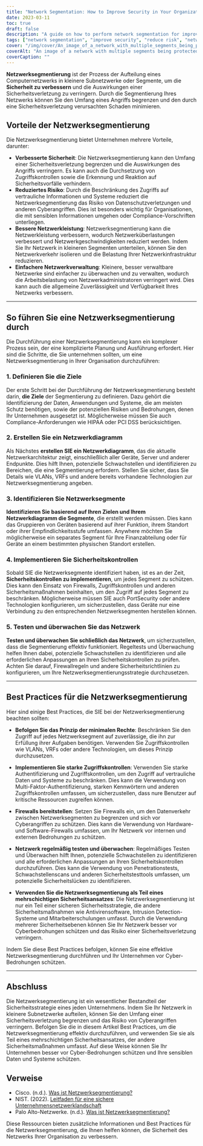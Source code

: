 ```yaml
---
title: "Network Segmentation: How to Improve Security in Your Organization"
date: 2023-03-11
toc: true
draft: false
description: "A guide on how to perform network segmentation for improved security and reduced risk in your organization."
tags: ["network segmentation", "improve security", "reduce risk", "network performance", "network management", "security controls", "firewalls", "access controls", "least privilege", "authentication", "testing", "monitoring", "cyber threats", "data breaches", "network architecture", "comprehensive security", "layered security", "vulnerabilities", "cyber attacks", "employee training"]
cover: "/img/cover/An_image_of_a_network_with_multiple_segments_being_protected.png"
coverAlt: "An image of a network with multiple segments being protected by a firewall and access control mechanisms, with a hacker outside the network trying to get in."
coverCaption: ""
---
```


 **Netzwerksegmentierung** ist der Prozess der Aufteilung eines Computernetzwerks in kleinere Subnetzwerke oder Segmente, um die **Sicherheit zu verbessern** und die Auswirkungen einer Sicherheitsverletzung zu verringern. Durch die Segmentierung Ihres Netzwerks können Sie den Umfang eines Angriffs begrenzen und den durch eine Sicherheitsverletzung verursachten Schaden minimieren.  ## Vorteile der Netzwerksegmentierung  Die Netzwerksegmentierung bietet Unternehmen mehrere Vorteile, darunter:  - **Verbesserte Sicherheit**: Die Netzwerksegmentierung kann den Umfang einer Sicherheitsverletzung begrenzen und die Auswirkungen des Angriffs verringern. Es kann auch die Durchsetzung von Zugriffskontrollen sowie die Erkennung und Reaktion auf Sicherheitsvorfälle verhindern. - **Reduziertes Risiko**: Durch die Beschränkung des Zugriffs auf vertrauliche Informationen und Systeme reduziert die Netzwerksegmentierung das Risiko von Datenschutzverletzungen und anderen Cyberangriffen. Dies ist besonders wichtig für Organisationen, die mit sensiblen Informationen umgehen oder Compliance-Vorschriften unterliegen. - **Bessere Netzwerkleistung**: Netzwerksegmentierung kann die Netzwerkleistung verbessern, wodurch Netzwerküberlastungen verbessert und Netzwerkgeschwindigkeiten reduziert werden. Indem Sie Ihr Netzwerk in kleineren Segmenten unterteilen, können Sie den Netzwerkverkehr isolieren und die Belastung Ihrer Netzwerkinfrastruktur reduzieren. - **Einfachere Netzwerkverwaltung**: Kleinere, besser verwaltbare Netzwerke sind einfacher zu überwachen und zu verwalten, wodurch die Arbeitsbelastung von Netzwerkadministratoren verringert wird. Dies kann auch die allgemeine Zuverlässigkeit und Verfügbarkeit Ihres Netzwerks verbessern.  ____  ## So führen Sie eine Netzwerksegmentierung durch  Die Durchführung einer Netzwerksegmentierung kann ein komplexer Prozess sein, der eine komplizierte Planung und Ausführung erfordert. Hier sind die Schritte, die Sie unternehmen sollten, um eine Netzwerksegmentierung in Ihrer Organisation durchzuführen:  ### 1. Definieren Sie die Ziele  Der erste Schritt bei der Durchführung der Netzwerksegmentierung besteht darin, **die Ziele** der Segmentierung zu definieren. Dazu gehört die Identifizierung der Daten, Anwendungen und Systeme, die am meisten Schutz benötigen, sowie der potenziellen Risiken und Bedrohungen, denen Ihr Unternehmen ausgesetzt ist. Möglicherweise müssen Sie auch Compliance-Anforderungen wie HIPAA oder PCI DSS berücksichtigen.  ### 2. Erstellen Sie ein Netzwerkdiagramm  Als Nächstes **erstellen SIE ein Netzwerkdiagramm**, das die aktuelle Netzwerkarchitektur zeigt, einschließlich aller Geräte, Server und anderer Endpunkte. Dies hilft Ihnen, potenzielle Schwachstellen und identifizieren zu Bereichen, die eine Segmentierung erfordern. Stellen Sie sicher, dass Sie Details wie VLANs, VRFs und andere bereits vorhandene Technologien zur Netzwerksegmentierung angeben.  ### 3. Identifizieren Sie Netzwerksegmente  **Identifizieren Sie basierend auf Ihren Zielen und Ihrem Netzwerkdiagramm die Segmente**, die erstellt werden müssen. Dies kann das Gruppieren von Geräten basierend auf ihrer Funktion, ihrem Standort oder ihrer Empfindlichkeitsstufe umfassen. Anywhere möchten Sie möglicherweise ein separates Segment für Ihre Finanzabteilung oder für Geräte an einem bestimmten physischen Standort erstellen.  ### 4. Implementieren Sie Sicherheitskontrollen  Sobald SIE die Netzwerksegmente identifiziert haben, ist es an der Zeit, **Sicherheitskontrollen zu implementieren**, um jedes Segment zu schützen. Dies kann den Einsatz von Firewalls, Zugriffskontrollen und anderen Sicherheitsmaßnahmen beinhalten, um den Zugriff auf jedes Segment zu beschränken. Möglicherweise müssen SIE auch PortSecurity oder andere Technologien konfigurieren, um sicherzustellen, dass Geräte nur eine Verbindung zu den entsprechenden Netzwerksegmenten herstellen können.  ### 5. Testen und überwachen Sie das Netzwerk  **Testen und überwachen Sie schließlich das Netzwerk**, um sicherzustellen, dass die Segmentierung effektiv funktioniert. Regeltests und Überwachung helfen Ihnen dabei, potenzielle Schwachstellen zu identifizieren und alle erforderlichen Anpassungen an Ihren Sicherheitskontrollen zu prüfen. Achten Sie darauf, Firewallregeln und andere Sicherheitsrichtlinien zu konfigurieren, um Ihre Netzwerksegmentierungsstrategie durchzusetzen.  ____  ## Best Practices für die Netzwerksegmentierung  Hier sind einige Best Practices, die SIE bei der Netzwerksegmentierung beachten sollten:  - **Befolgen Sie das Prinzip der minimalen Rechte**: Beschränken Sie den Zugriff auf jedes Netzwerksegment auf zuverlässige, die ihn zur Erfüllung ihrer Aufgaben benötigen. Verwenden Sie Zugriffskontrollen wie VLANs, VRFs oder andere Technologien, um dieses Prinzip durchzusetzen.  - **Implementieren Sie starke Zugriffskontrollen**: Verwenden Sie starke Authentifizierung und Zugriffskontrollen, um den Zugriff auf vertrauliche Daten und Systeme zu beschränken. Dies kann die Verwendung von Multi-Faktor-Authentifizierung, starken Kennwörtern und anderen Zugriffskontrollen umfassen, um sicherzustellen, dass nure Benutzer auf kritische Ressourcen zugreifen können.  - **Firewalls bereitstellen**: Setzen Sie Firewalls ein, um den Datenverkehr zwischen Netzwerksegmenten zu begrenzen und sich vor Cyberangriffen zu schützen. Dies kann die Verwendung von Hardware- und Software-Firewalls umfassen, um Ihr Netzwerk vor internen und externen Bedrohungen zu schützen.  - **Netzwerk regelmäßig testen und überwachen**: Regelmäßiges Testen und Überwachen hilft Ihnen, potenzielle Schwachstellen zu identifizieren und alle erforderlichen Anpassungen an Ihren Sicherheitskontrollen durchzuführen. Dies kann die Verwendung von Penetrationstests, Schwachstellenscans und anderen Sicherheitstesttools umfassen, um potenzielle Sicherheitslücken zu identifizieren.  - **Verwenden Sie die Netzwerksegmentierung als Teil eines mehrschichtigen Sicherheitsansatzes**: Die Netzwerksegmentierung ist nur ein Teil einer sicheren Sicherheitsstrategie, die andere Sicherheitsmaßnahmen wie Antivirensoftware, Intrusion Detection-Systeme und Mitarbeiterschulungen umfasst. Durch die Verwendung mehrerer Sicherheitsebenen können Sie Ihr Netzwerk besser vor Cyberbedrohungen schützen und das Risiko einer Sicherheitsverletzung verringern.  Indem Sie diese Best Practices befolgen, können Sie eine effektive Netzwerksegmentierung durchführen und Ihr Unternehmen vor Cyber-Bedrohungen schützen.  ____  ## Abschluss  Die Netzwerksegmentierung ist ein wesentlicher Bestandteil der Sicherheitsstrategie eines jeden Unternehmens. Indem Sie Ihr Netzwerk in kleinere Subnetzwerke aufteilen, können Sie den Umfang einer Sicherheitsverletzung begrenzen und das Risiko von Cyberangriffen verringern. Befolgen Sie die in diesem Artikel Best Practices, um die Netzwerksegmentierung effektiv durchzuführen, und verwenden Sie sie als Teil eines mehrschichtigen Sicherheitsansatzes, der andere Sicherheitsmaßnahmen umfasst. Auf diese Weise können Sie Ihr Unternehmen besser vor Cyber-Bedrohungen schützen und Ihre sensiblen Daten und Systeme schützen.  ## Verweise  - Cisco. (n.d.). [Was ist Netzwerksegmentierung?](https://www.cisco.com/c/en/us/products/security/what-is-network-segmentation.html) - NIST. (2022). [Leitfaden für eine sichere Unternehmensnetzwerklandschaft](https://nvlpubs.nist.gov/nistpubs/SpecialPublications/NIST.SP.800-215.pdf) - Palo Alto-Netzwerke. (n.d.). [Was ist Netzwerksegmentierung?](https://www.paloaltonetworks.com/cyberpedia/what-is-network-segmentation)  Diese Ressourcen bieten zusätzliche Informationen und Best Practices für die Netzwerksegmentierung, die Ihnen helfen können, die Sicherheit des Netzwerks Ihrer Organisation zu verbessern.